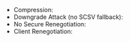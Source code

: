<!--{% load md %}--><!--{% noemptylines %}-->
 * Compression: <span style="color: <!--{% if target.misconfigurations.compression %}-->red<!--{% else %}-->green<!--{% endif %}-->"><!--{{ target.misconfigurations.compression|yesno:"Yes,No" }}--></span>
 * Downgrade Attack (no SCSV fallback): <span style="color: <!--{% if target.misconfigurations.downgrade %}-->red<!--{% else %}-->green<!--{% endif %}-->"><!--{{ target.misconfigurations.downgrade|yesno:"Yes,No" }}--></span>
 * No Secure Renegotiation: <span style="color: <!--{% if target.misconfigurations.no_secure_renegotiation %}-->red<!--{% else %}-->green<!--{% endif %}-->"><!--{{ target.misconfigurations.no_secure_renegotiation|yesno:"Yes,No" }}--></span>
 * Client Renegotiation: <span style="color: <!--{% if target.misconfigurations.accepts_client_renegotiation %}-->red<!--{% else %}-->green<!--{% endif %}-->"><!--{{ target.misconfigurations.accepts_client_renegotiation|yesno:"Yes,No" }}--></span>
<!--{% endnoemptylines %}-->
